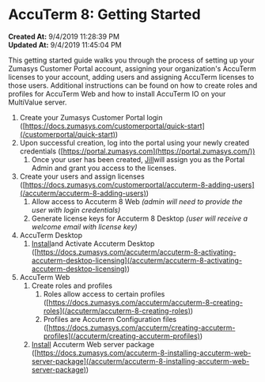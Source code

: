 # AccuTerm 8: Getting Started

**Created At:** 9/4/2019 11:28:39 PM  
**Updated At:** 9/4/2019 11:45:04 PM  




This getting started guide walks you through the process of setting up your Zumasys Customer Portal account, assigning your organization's AccuTerm licenses to your account, adding users and assigning AccuTerm licenses to those users. Additional instructions can be found on how to create roles and profiles for AccuTerm Web and how to install AccuTerm IO on your MultiValue server.



1. Create your Zumasys Customer Portal login ([https://docs.zumasys.com/customerportal/quick-start](/customerportal/quick-start))
2. Upon successful creation, log into the portal using your newly created credentials ([https://portal.zumasys.com](https://portal.zumasys.com/))
    1. Once your user has been created, [Jill](mailto:email%3Ajillo@zumasys.com)will assign you as the Portal Admin and grant you access to the licenses.
3. Create your users and assign licenses ([https://docs.zumasys.com/customerportal/accuterm-8-adding-users](/accuterm/accuterm-8-adding-users))
    1. Allow access to Accuterm 8 Web *(admin will need to provide the user with login credentials)*
    2. Generate license keys for Accuterm 8 Desktop *(user will receive a welcome email with license key)*
4. AccuTerm Desktop
    1. [Install](https://www.zumasys.com/downloads/ "https://www.zumasys.com/downloads/")and Activate Accuterm Desktop ([https://docs.zumasys.com/accuterm/accuterm-8-activating-accuterm-desktop-licensing](/accuterm/accuterm-8-activating-accuterm-desktop-licensing))
5. AccuTerm Web
    1. Create roles and profiles
        1. Roles allow access to certain profiles ([https://docs.zumasys.com/accuterm/accuterm-8-creating-roles](/accuterm/accuterm-8-creating-roles))
        2. Profiles are Accuterm Configuration files ([https://docs.zumasys.com/accuterm/creating-accuterm-profiles](/accuterm/creating-accuterm-profiles))
    2. [Install](https://www.zumasys.com/downloads/ "https://www.zumasys.com/downloads/") Accuterm Web server package ([https://docs.zumasys.com/accuterm-8-installing-accuterm-web-server-package](/accuterm/accuterm-8-installing-accuterm-web-server-package))

